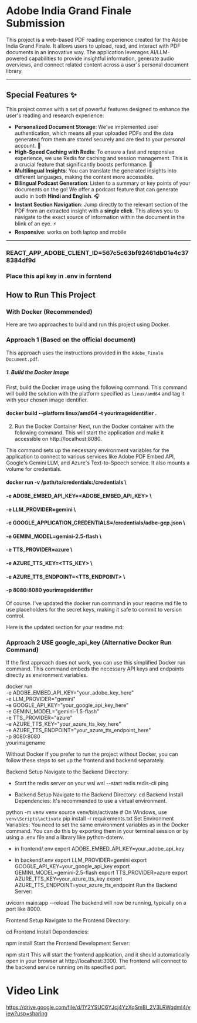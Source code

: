 # Adobe India Grand Finale Submission

This project is a web-based PDF reading experience created for the Adobe India Grand Finale. It allows users to upload, read, and interact with PDF documents in an innovative way. The application leverages AI/LLM-powered capabilities to provide insightful information, generate audio overviews, and connect related content across a user's personal document library.

---

## Special Features ✨

This project comes with a set of powerful features designed to enhance the user's reading and research experience:

* **Personalized Document Storage**: We've implemented user authentication, which means all your uploaded PDFs and the data generated from them are stored securely and are tied to your personal account. 🔐
* **High-Speed Caching with Redis**: To ensure a fast and responsive experience, we use Redis for caching and session management. This is a crucial feature that significantly boosts performance. 🚀
* **Multilingual Insights**: You can translate the generated insights into different languages, making the content more accessible.
* **Bilingual Podcast Generation**: Listen to a summary or key points of your documents on the go! We offer a podcast feature that can generate audio in both **Hindi and English**. 🎧
* **Instant Section Navigation**: Jump directly to the relevant section of the PDF from an extracted insight with a **single click**. This allows you to navigate to the exact source of information within the document in the blink of an eye. ⚡️
* **Responsive**: works on both laptop and mobile


---
### REACT_APP_ADOBE_CLIENT_ID=567c5c63bf92461db01e4c378384df9d
### Place this api key in .env in forntend

## How to Run This Project

### With Docker (Recommended)

Here are two approaches to build and run this project using Docker.

### Approach 1 (Based on the official document)

This approach uses the instructions provided in the `Adobe_Finale Document.pdf`.

##### 1. Build the Docker Image

First, build the Docker image using the following command. This command will build the solution with the platform specified as `linux/amd64` and tag it with your chosen image identifier.

#### docker build --platform linux/amd64 -t yourimageidentifier .
2. Run the Docker Container
Next, run the Docker container with the following command. This will start the application and make it accessible on http://localhost:8080.

This command sets up the necessary environment variables for the application to connect to various services like Adobe PDF Embed API, Google's Gemini LLM, and Azure's Text-to-Speech service. It also mounts a volume for credentials.



#### docker run -v /path/to/credentials:/credentials \
#### -e ADOBE_EMBED_API_KEY=<ADOBE_EMBED_API_KEY> \
#### -e LLM_PROVIDER=gemini \
#### -e GOOGLE_APPLICATION_CREDENTIALS=/credentials/adbe-gcp.json \
#### -e GEMINI_MODEL=gemini-2.5-flash \
#### -e TTS_PROVIDER=azure \
#### -e AZURE_TTS_KEY=<TTS_KEY> \
#### -e AZURE_TTS_ENDPOINT=<TTS_ENDPOINT> \
#### -p 8080:8080 yourimageidentifier

Of course. I've updated the docker run command in your readme.md file to use placeholders for the secret keys, making it safe to commit to version control.

Here is the updated section for your readme.md:

### Approach 2 USE google_api_key (Alternative Docker Run Command)
If the first approach does not work, you can use this simplified Docker run command. This command embeds the necessary API keys and endpoints directly as environment variables.

docker run \
  -e ADOBE_EMBED_API_KEY="your_adobe_key_here" \
  -e LLM_PROVIDER="gemini" \
  -e GOOGLE_API_KEY="your_google_api_key_here" \
  -e GEMINI_MODEL="gemini-1.5-flash" \
  -e TTS_PROVIDER="azure" \
  -e AZURE_TTS_KEY="your_azure_tts_key_here" \
  -e AZURE_TTS_ENDPOINT="your_azure_tts_endpoint_here" \
  -p 8080:8080 \
  yourimagename

Without Docker
If you prefer to run the project without Docker, you can follow these steps to set up the frontend and backend separately.

Backend Setup
Navigate to the Backend Directory:

* Start the redis server on your wsl
wsl --start redis
redis-cli ping

* Backend Setup
Navigate to the Backend Directory:
cd Backend
Install Dependencies:
It's recommended to use a virtual environment.


python -m venv venv
source venv/bin/activate  # On Windows, use `venv\Scripts\activate`
pip install -r requirements.txt
Set Environment Variables:
You need to set the same environment variables as in the Docker command. You can do this by exporting them in your terminal session or by using a .env file and a library like python-dotenv.


* in frontend/.env
export ADOBE_EMBED_API_KEY=your_adobe_api_key 

* in backend/.env
export LLM_PROVIDER=gemini
export GOOGLE_API_KEY=your_google_api_key
export GEMINI_MODEL=gemini-2.5-flash
export TTS_PROVIDER=azure
export AZURE_TTS_KEY=your_azure_tts_key
export AZURE_TTS_ENDPOINT=your_azure_tts_endpoint
Run the Backend Server:


uvicorn main:app --reload
The backend will now be running, typically on a port like 8000.

Frontend Setup
Navigate to the Frontend Directory:



cd Frontend
Install Dependencies:



npm install
Start the Frontend Development Server:


npm start
This will start the frontend application, and it should automatically open in your browser at http://localhost:3000. The frontend will connect to the backend service running on its specified port.



# Video Link
https://drive.google.com/file/d/1Y2YSUC6YJcj4YzXqSmBI_2V3LRWqdmI4/view?usp=sharing



